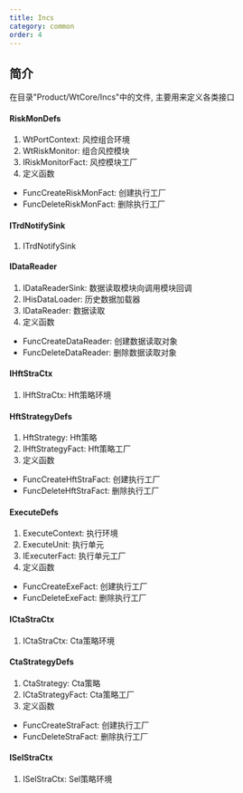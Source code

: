 ```yaml
---
title: Incs
category: common
order: 4
---
```



## 简介
在目录"Product/WtCore/Incs"中的文件, 主要用来定义各类接口

#### RiskMonDefs
1. WtPortContext: 风控组合环境
2. WtRiskMonitor: 组合风控模块
3. IRiskMonitorFact: 风控模块工厂
4. 定义函数
- FuncCreateRiskMonFact: 创建执行工厂
- FuncDeleteRiskMonFact: 删除执行工厂

#### ITrdNotifySink
1. ITrdNotifySink

#### IDataReader
1. IDataReaderSink: 数据读取模块向调用模块回调
2. IHisDataLoader: 历史数据加载器
3. IDataReader: 数据读取
4. 定义函数
- FuncCreateDataReader: 创建数据读取对象
- FuncDeleteDataReader: 删除数据读取对象

#### IHftStraCtx
1. IHftStraCtx: Hft策略环境

#### HftStrategyDefs
1. HftStrategy: Hft策略
2. IHftStrategyFact: Hft策略工厂
3. 定义函数
- FuncCreateHftStraFact: 创建执行工厂
- FuncDeleteHftStraFact: 删除执行工厂

#### ExecuteDefs
1. ExecuteContext: 执行环境
2. ExecuteUnit: 执行单元
3. IExecuterFact: 执行单元工厂
4. 定义函数
- FuncCreateExeFact: 创建执行工厂
- FuncDeleteExeFact: 删除执行工厂

#### ICtaStraCtx
1. ICtaStraCtx: Cta策略环境

#### CtaStrategyDefs
1. CtaStrategy: Cta策略
2. ICtaStrategyFact: Cta策略工厂
3. 定义函数
- FuncCreateStraFact: 创建执行工厂
- FuncDeleteStraFact: 删除执行工厂

#### ISelStraCtx
1. ISelStraCtx: Sel策略环境